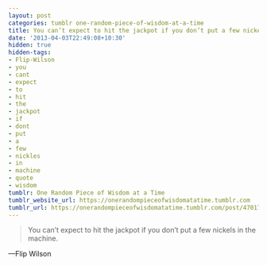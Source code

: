 ```yaml
---
layout: post
categories: tumblr one-random-piece-of-wisdom-at-a-time
title: You can’t expect to hit the jackpot if you don’t put a few nickels in the machine.
date: '2013-04-03T22:49:08+10:30'
hidden: true
hidden-tags:
- Flip-Wilson
- you
- cant
- expect
- to
- hit
- the
- jackpot
- if
- dont
- put
- a
- few
- nickles
- in
- machine
- quote
- wisdom
tumblr: One Random Piece of Wisdom at a Time
tumblr_website_url: https://onerandompieceofwisdomatatime.tumblr.com
tumblr_url: https://onerandompieceofwisdomatatime.tumblr.com/post/47017750837/you-cant-expect-to-hit-the-jackpot-if-you-dont
---
```

> You can’t expect to hit the jackpot if you don’t put a few nickels in the machine.

—Flip Wilson

